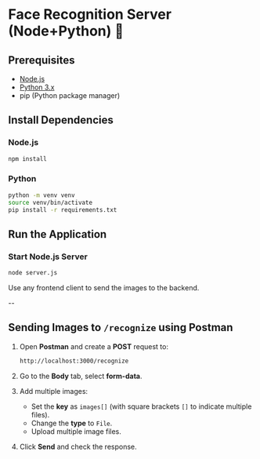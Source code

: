 # Face Recognition Server (Node+Python) 🐶

## Prerequisites

- [Node.js](https://nodejs.org/)
- [Python 3.x](https://www.python.org/downloads/)
- pip (Python package manager)

## Install Dependencies

### Node.js

```bash
npm install
```

### Python

```bash
python -m venv venv
source venv/bin/activate
pip install -r requirements.txt
```

## Run the Application

### Start Node.js Server

```bash
node server.js
```

Use any frontend client to send the images to the backend.

--

## Sending Images to `/recognize` using Postman

1. Open **Postman** and create a **POST** request to:

   ```txt
   http://localhost:3000/recognize
   ```

2. Go to the **Body** tab, select **form-data**.

3. Add multiple images:
   - Set the **key** as `images[]` (with square brackets `[]` to indicate multiple files).
   - Change the **type** to `File`.
   - Upload multiple image files.

4. Click **Send** and check the response.
